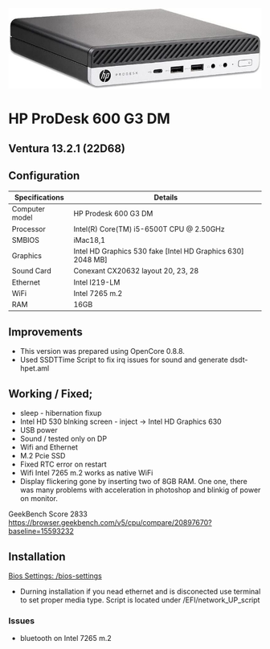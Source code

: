 ![HP Prodesk 600 G3 DM](OC/Resources/Image/hp-prodesk-600-g3-dm.jpg)
# HP ProDesk 600 G3 DM 
## Ventura 13.2.1 (22D68)

## Configuration

| Specifications | Details                                          |
| ------------------- | ------------------------------------------- |
| Computer model      | HP Prodesk 600 G3 DM      					|
| Processor           | Intel(R) Core(TM) i5-6500T CPU @ 2.50GHz    |
| SMBIOS              | iMac18,1     |
| Graphics			  | Intel HD Graphics 530 fake [Intel HD Graphics 630] 2048  MB]                 		|
| Sound Card          | Conexant	CX20632  layout 20, 23, 28             |
| Ethernet		      | Intel I219-LM                      |
| WiFi		          | Intel 7265 m.2                          	|
| RAM		          | 16GB                                     	|




## Improvements

- This version was prepared using OpenCore 0.8.8.
- Used SSDTTime Script to fix irq issues for sound and generate dsdt-hpet.aml 




## Working / Fixed; 

+ sleep - hibernation fixup
+ Intel HD 530 blnking screen - inject -> Intel HD Graphics 630 
+ USB power
+ Sound / tested only on DP
+ Wifi and Ethernet
+ M.2 Pcie SSD 
+ Fixed RTC error on restart 
+ Wifi Intel 7265 m.2 works as native WiFi
+ Display flickering gone by inserting two of 8GB RAM. One one, there was many problems with acceleration in photoshop and blinkig of power on monitor. 

GeekBench Score 2833
https://browser.geekbench.com/v5/cpu/compare/20897670?baseline=15593232

## Installation

 

[Bios Settings: /bios-settings](/bios-settings)


- Durning installation if you nead ethernet and is disconected use terminal to set proper media type. Script is located under /EFI/network_UP_script 


### Issues

+ bluetooth on Intel 7265 m.2 
